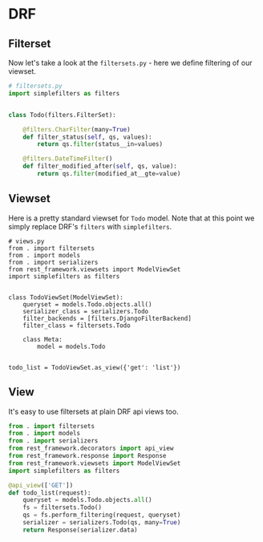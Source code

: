 # DRF

## Filterset


Now let's take a look at the `filtersets.py` - here we define filtering
of our viewset.


```python
# filtersets.py
import simplefilters as filters


class Todo(filters.FilterSet):

    @filters.CharFilter(many=True)
    def filter_status(self, qs, values):
        return qs.filter(status__in=values)

    @filters.DateTimeFilter()
    def filter_modified_after(self, qs, value):
        return qs.filter(modified_at__gte=value)

```


## Viewset

Here is a pretty standard viewset for `Todo` model. Note that
at this point we simply replace DRF's `filters` with `simplefilters`.

```python{6}
# views.py
from . import filtersets
from . import models
from . import serializers
from rest_framework.viewsets import ModelViewSet
import simplefilters as filters


class TodoViewSet(ModelViewSet):
    queryset = models.Todo.objects.all()
    serializer_class = serializers.Todo
    filter_backends = [filters.DjangoFilterBackend]
    filter_class = filtersets.Todo

    class Meta:
        model = models.Todo


todo_list = TodoViewSet.as_view({'get': 'list'})

```

## View

It's easy to use filtersets at plain DRF api views too.


```python
from . import filtersets
from . import models
from . import serializers
from rest_framework.decorators import api_view
from rest_framework.response import Response
from rest_framework.viewsets import ModelViewSet
import simplefilters as filters

@api_view(['GET'])
def todo_list(request):
    queryset = models.Todo.objects.all()
    fs = filtersets.Todo()
    qs = fs.perform_filtering(request, queryset)
    serializer = serializers.Todo(qs, many=True)
    return Response(serializer.data)
```


